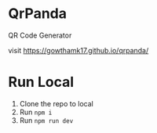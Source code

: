 # QrPanda

QR Code Generator

visit https://gowthamk17.github.io/qrpanda/

# Run Local

1. Clone the repo to local
2. Run `npm i`
3. Run `npm run dev`